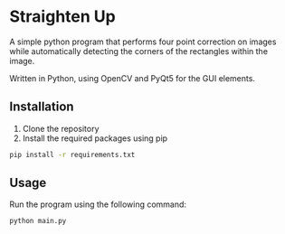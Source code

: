 # Straighten Up

A simple python program that performs four point correction on images while automatically detecting the corners of the 
rectangles within the image.

Written in Python, using OpenCV and PyQt5 for the GUI elements.

## Installation

1. Clone the repository
2. Install the required packages using pip
```bash
pip install -r requirements.txt
```

## Usage

Run the program using the following command:
```bash
python main.py
```
